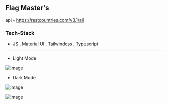 ## Flag Master's

api - https://restcountries.com/v3.1/all

### Tech-Stack
- JS , Material UI , Tailwindcss , Typescript 
---

- Light Mode
  
![image](https://github.com/BroLetsCodeIt/Flag-Master/assets/113767803/0e24ff25-352b-447f-b16f-8d904ccd3307)

- Dark Mode
  
![image](https://github.com/BroLetsCodeIt/Flag-Master/assets/113767803/8c45a595-eff6-4a7d-8af2-b0ce02186d20)


![image](https://github.com/BroLetsCodeIt/Flag-Master/assets/113767803/7edd11bb-e223-4f51-9356-54bc2b55a172)

